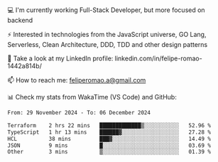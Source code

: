 💻 I'm currently working Full-Stack Developer, but more focused on backend

⚡ Interested in technologies from the JavaScript universe, GO Lang, Serverless, Clean Architecture, DDD, TDD and other design patterns

👥 Take a look at my LinkedIn profile: linkedin.com/in/felipe-romao-1442a814b/

📫 How to reach me: feliperomao.a@gmail.com

📊 Check my stats from WakaTime (VS Code) and GitHub:

<!--START_SECTION:waka-->

```txt
From: 29 November 2024 - To: 06 December 2024

Terraform    2 hrs 22 mins   █████████████▒░░░░░░░░░░░   52.96 %
TypeScript   1 hr 13 mins    ██████▓░░░░░░░░░░░░░░░░░░   27.28 %
HCL          38 mins         ███▓░░░░░░░░░░░░░░░░░░░░░   14.49 %
JSON         9 mins          █░░░░░░░░░░░░░░░░░░░░░░░░   03.69 %
Other        3 mins          ▒░░░░░░░░░░░░░░░░░░░░░░░░   01.39 %
```

<!--END_SECTION:waka-->
